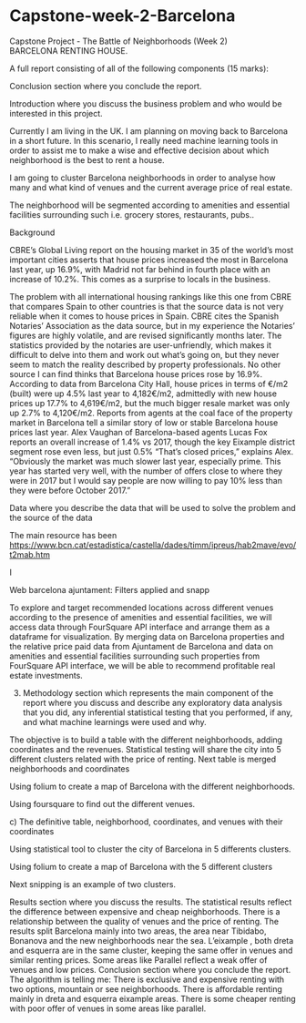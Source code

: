 # Capstone-week-2-Barcelona

Capstone Project - The Battle of Neighborhoods (Week 2)  
BARCELONA RENTING HOUSE.

A full report consisting of all of the following components (15 marks):
 
 
Conclusion section where you conclude the report.

Introduction where you discuss the business problem and who would be interested in this project.
 

Currently I am living in the UK. I am planning on moving back to Barcelona in a short future.
In this scenario, I really need machine learning tools in order to assist me to make a wise and effective decision about which neighborhood is the best to rent a house.

I am going to cluster Barcelona neighborhoods in order to analyse how many and what kind of venues and the current average price of real estate.

The neighborhood will be segmented according to amenities and essential facilities surrounding such i.e. grocery stores, restaurants, pubs..
 
Background

CBRE’s Global Living report on the housing market in 35 of the world’s most important cities asserts that house prices increased the most in Barcelona last year, up 16.9%, with Madrid not far behind in fourth place with an increase of 10.2%. This comes as a surprise to locals in the business.
 
The problem with all international housing rankings like this one from CBRE that compares Spain to other countries is that the source data is not very reliable when it comes to house prices in Spain. CBRE cites the Spanish Notaries’ Association as the data source, but in my experience the Notaries’ figures are highly volatile, and are revised significantly months later. The statistics provided by the notaries are user-unfriendly, which makes it difficult to delve into them and work out what’s going on, but they never seem to match the reality described by property professionals.
No other source I can find thinks that Barcelona house prices rose by 16.9%. According to data from Barcelona City Hall, house prices in terms of €/m2 (built) were up 4.5% last year to 4,182€/m2, admittedly with new house prices up 17.7% to 4,619€/m2, but the much bigger resale market was only up 2.7% to 4,120€/m2.
Reports from agents at the coal face of the property market in Barcelona tell a similar story of low or stable Barcelona house prices last year. Alex Vaughan of Barcelona-based agents Lucas Fox reports an overall increase of 1.4% vs 2017, though the key Eixample district segment rose even less, but just 0.5% “That’s closed prices,” explains Alex. “Obviously the market was much slower last year, especially prime. This year has started very well, with the number of offers close to where they were in 2017 but I would say people are now willing to pay 10% less than they were before October 2017.”
 

 
Data where you describe the data that will be used to solve the problem and the source of the data
 


The main resource has been https://www.bcn.cat/estadistica/castella/dades/timm/ipreus/hab2mave/evo/t2mab.htm



I


Web barcelona ajuntament:
Filters applied and snapp


 
To explore and target recommended locations across different venues according to the presence of amenities and essential facilities, we will access data through FourSquare API interface and arrange them as a dataframe for visualization. By merging data on Barcelona properties and the relative price paid data from Ajuntament de Barcelona and data on amenities and essential facilities surrounding such properties from FourSquare API interface, we will be able to recommend profitable real estate investments.


3. Methodology section which represents the main component of the report where you discuss and describe any exploratory data analysis that you did, any inferential statistical testing that you performed, if any, and what machine learnings were used and why.
 
The objective is to build a table with the different neighborhoods, adding coordinates and the revenues. Statistical testing will share the city into 5 different clusters related with the price of renting.
Next table is merged neighborhoods and coordinates

Using folium to create a map of Barcelona with the different neighborhoods.

Using foursquare to find out the different venues.

 
c) The definitive table, neighborhood, coordinates, and venues with their coordinates
 
 

Using statistical tool to cluster the city of Barcelona in 5 differents clusters.

Using folium to create a map of Barcelona with the 5 different clusters 

Next snipping is an example of two clusters.

 
Results section where you discuss the results.
The statistical results reflect the difference between expensive and cheap neighborhoods. There is a relationship between the quality of venues and the price of renting.
The results split Barcelona mainly into two areas, the area near Tibidabo, Bonanova and the new neighborhoods near the sea.
L’eixample , both dreta and esquerra are in the same cluster, keeping the same offer in venues and similar renting prices.
Some areas like Parallel reflect a weak offer of venues and low prices.
Conclusion section where you conclude the report.
The algorithm is telling me:
There is exclusive and expensive renting with two options, mountain or see neighborhoods.
There is affordable renting mainly in dreta and esquerra eixample areas.
There is some cheaper renting with poor offer of venues in some areas like parallel.
 
 
